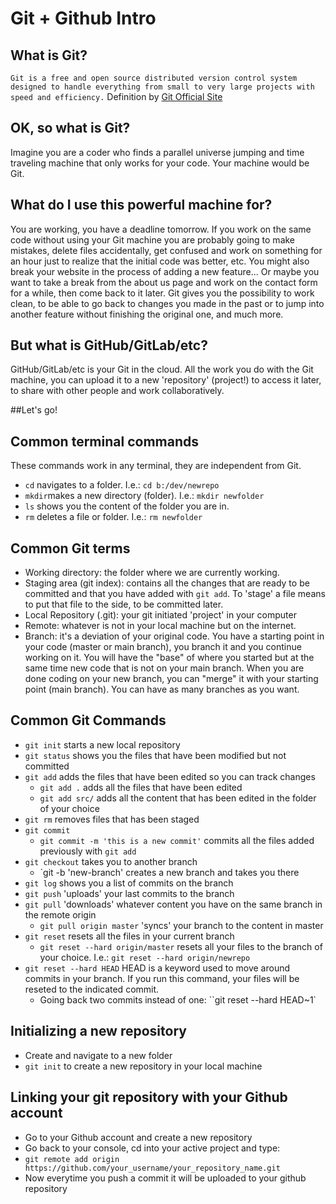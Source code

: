 # Git + Github Intro

## What is Git?
`Git is a free and open source distributed version control system designed to handle everything from small to very large projects with speed and efficiency.` Definition by [Git Official Site]('https://git-scm.com/')
## OK, so what is Git?
  Imagine you are a coder who finds a parallel universe jumping and time traveling machine that only works for your code. Your machine would be Git. 
## What do I use this powerful machine for?
  You are working, you have a deadline tomorrow. If you work on the same code without using your Git machine you are probably going to make mistakes, delete files accidentally, get confused and work on something for an hour just to realize that the initial code was better, etc. You might also break your website in the process of adding a new feature... Or maybe you want to take a break from the about us page and work on the contact form for a while, then come back to it later. Git gives you the possibility to work clean, to be able to go back to changes you made in the past or to jump into another feature without finishing the original one, and much more.
## But what is GitHub/GitLab/etc? 
  GitHub/GitLab/etc is your Git in the cloud. All the work you do with the Git machine, you can upload it to a new 'repository' (project!) to access it later, to share with other people and work collaboratively.

##Let's go!

## Common terminal commands
These commands work in any terminal, they are independent from Git.
- `cd` navigates to a folder. I.e.: `cd b:/dev/newrepo`
- `mkdir`makes a new directory (folder). I.e.: `mkdir newfolder` 
- `ls` shows you the content of the folder you are in.
- `rm` deletes a file or folder. I.e.: `rm newfolder`

## Common Git terms
- Working directory: the folder where we are currently working.
- Staging area (git index): contains all the changes that are ready to be committed and that you have added with `git add`. To 'stage' a file means to put that file to the side, to be committed later.
- Local Repository (.git): your git initiated 'project' in your computer
- Remote: whatever is not in your local machine but on the internet. 
- Branch: it's a deviation of your original code. You have a starting point in your code (master or main branch), you branch it and you continue working on it. You will have the "base" of where you started but at the same time new code that is not on your main branch. When you are done coding on your new branch, you can "merge" it with your starting point (main branch). You can have as many branches as you want.
 
## Common Git Commands
- `git init` starts a new local repository
- `git status` shows you the files that have been modified but not committed 
- `git add` adds the files that have been edited so you can track changes
  - `git add .` adds all the files that have been edited
   - `git add src/` adds all the content that has been edited in the folder of your choice
- `git rm` removes files that has been staged
- `git commit`
   - `git commit -m 'this is a new commit'` commits all the files added previously with `git add`
- `git checkout` takes you to another branch
  - `git -b 'new-branch' creates a new branch and takes you there
- `git log` shows you a list of commits on the branch
- `git push` 'uploads' your last commits to the branch
- `git pull` 'downloads' whatever content you have on the same branch in the remote origin
  - `git pull origin master` 'syncs' your branch to the content in master
- `git reset` resets all the files in your current branch
  - `git reset --hard origin/master` resets all your files to the branch of your choice. I.e.: `git reset --hard origin/newrepo`
- `git reset --hard HEAD` HEAD is a keyword used to move around commits in your branch. If you run this command, your files will be reseted to the indicated commit. 
  - Going back two commits instead of one: ``git reset --hard HEAD~1`
 
## Initializing a new repository
- Create and navigate to a new folder
- `git init` to create a new repository in your local machine

## Linking your git repository with your Github account
- Go to your Github account and create a new repository
- Go back to your console, cd into your active project and type:
- `git remote add origin https://github.com/your_username/your_repository_name.git`
- Now everytime you push a commit it will be uploaded to your github repository

 
